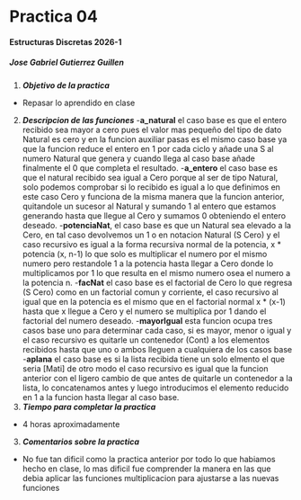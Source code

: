 # Practica 04
#### Estructuras Discretas 2026-1
##### Jose Gabriel Gutierrez Guillen
 
1. ***Objetivo de la practica***
- Repasar lo aprendido en clase 
2. ***Descripcion de las funciones***
-**a_natural** el caso base es que el entero recibido sea mayor a cero pues el valor mas pequeño del tipo de dato Natural es cero y en la funcion auxiliar pasas es el mismo caso base ya que la funcion reduce el entero en 1 por cada ciclo y añade una S al numero Natural que genera y cuando llega al caso base añade finalmente el 0 que completa el resultado.
-**a_entero** el caso base es que el natural recibido sea igual a Cero porque al ser de tipo Natural, solo podemos comprobar si lo recibido es igual a lo que definimos en este caso Cero y funciona de la misma manera que la funcion anterior, quitandole un sucesor al Natural y sumando 1 al entero que estamos generando hasta que llegue al Cero y sumamos 0 obteniendo el entero deseado.
-**potenciaNat**, el caso base es que un Natural sea elevado a la Cero, en tal caso devolvemos un 1 o en notacion Natural (S Cero) y el caso recursivo es igual a la forma recursiva normal de la potencia, x * potencia (x, n-1) lo que solo es multiplicar el numero por el mismo numero pero restandole 1 a la potencia hasta llegar a Cero donde lo multiplicamos por 1 lo que resulta en el mismo numero osea el numero a la potencia n.
-**facNat** el caso base es el factorial de Cero lo que regresa (S Cero) como en un factorial comun y corriente, el caso recursivo al igual que en la potencia es el mismo que en el factorial normal x * (x-1) hasta que x llegue a Cero y el numero se multiplica por 1 dando el factorial del numero deseado.
-**mayorIgual** esta funcion ocupa tres casos base uno para determinar cada caso, si es mayor, menor o igual y el caso recursivo es quitarle un contenedor (Cont) a los elementos recibidos hasta que uno o ambos lleguen a cualquiera de los casos base
-**aplana** el caso base es si la lista recibida tiene un solo elmento el que seria [Mati] de otro modo el caso recursivo es igual que la funcion anterior con el ligero cambio de que antes de quitarle un contenedor a la lista, lo concatenamos antes y luego introducimos el elemento reducido en 1 a la funcion hasta llegar al  caso base.
2. ***Tiempo para completar la practica***
- 4 horas aproximadamente 
3. ***Comentarios sobre la practica***
- No fue tan dificil como la practica anterior por todo lo que habiamos hecho en clase, lo mas dificil fue comprender la manera en las que debia aplicar las funciones multiplicacion para ajustarse a las nuevas funciones

